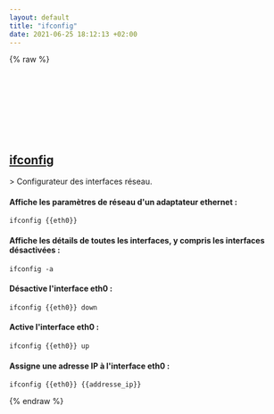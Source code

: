 ```yaml
---
layout: default
title: "ifconfig"
date: 2021-06-25 18:12:13 +02:00
---
```

{% raw %}
<h2 id="ifconfig">
  <a href="/fr/common/ifconfig.html">ifconfig</a> <a href="#ifconfig"><svg class="icon">
    <use href="/assets/images/unicode_sprite.svg#link" />
  </svg></a>
</h2>
> Configurateur des interfaces réseau.

#### Affiche les paramètres de réseau d'un adaptateur ethernet :
```shell
ifconfig {{eth0}}
```
#### Affiche les détails de toutes les interfaces, y compris les interfaces désactivées :
```shell
ifconfig -a
```
#### Désactive l'interface eth0 :
```shell
ifconfig {{eth0}} down
```
#### Active l'interface eth0 :
```shell
ifconfig {{eth0}} up
```
#### Assigne une adresse IP à l'interface eth0 :
```shell
ifconfig {{eth0}} {{addresse_ip}}
```
{% endraw %}